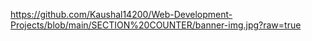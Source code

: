 https://github.com/Kaushal14200/Web-Development-Projects/blob/main/SECTION%20COUNTER/banner-img.jpg?raw=true
